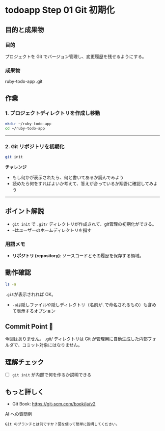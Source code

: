 # todoapp Step 01 Git 初期化

## 目的と成果物

### 目的
プロジェクトを Git でバージョン管理し、変更履歴を残せるようにする。

### 成果物
ruby-todo-app
.git


## 作業
### 1. プロジェクトディレクトリを作成し移動
```bash
mkdir ~/ruby-todo-app
cd ~/ruby-todo-app
```

---

### 2. Git リポジトリを初期化
```bash
git init
```

**チャレンジ**

- もし何かが表示されたら、何と書いてあるか読んでみよう
- 読めたら何をすればよいか考えて、答えが合っているか翔吾に確認してみよう

---


## ポイント解説
- `git init` で `.git/` ディレクトリが作成されて、git管理の初期化ができる。
- `~`はユーザーのホームディレクトリを指す

### 用語メモ
- **リポジトリ (repository)**: ソースコードとその履歴を保存する領域。

## 動作確認
```bash
ls -a
```
`.git`が表示されれば OK。

- `-a`は隠しファイルや隠しディレクトリ（名前が`.`で命名されるもの）も含めて表示するオプション

## Commit Point 🚩

今回はありません。
.git/ ディレクトリは Git が管理用に自動生成した内部フォルダで、コミット対象にはなりません。

## 理解チェック
- [ ] `git init` が内部で何を作るか説明できる

## もっと詳しく

- Git Book: https://git-scm.com/book/ja/v2

AI への質問例
```
Git のブランチとは何ですか？図を使って簡単に説明してください。
```